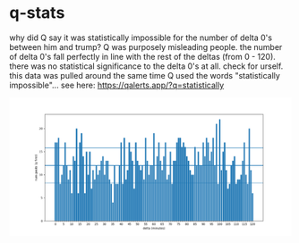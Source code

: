 # q-stats
why did Q say it was statistically impossible for the number of delta 0's between him and trump? Q was purposely misleading people. the number of delta 0's fall perfectly in line with the rest of the deltas (from 0 - 120). there was no statistical significance to the delta 0's at all. check for urself. this data was pulled around the same time Q used the words "statistically impossible"... see here: https://qalerts.app/?q=statistically

![alt text](https://github.com/lilyorkieb/q-stats/blob/master/src/out_120.png?raw=true)

